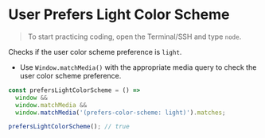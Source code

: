# User Prefers Light Color Scheme

> To start practicing coding, open the Terminal/SSH and type `node`.

Checks if the user color scheme preference is `light`.

- Use `Window.matchMedia()` with the appropriate media query to check the user color scheme preference.

```js
const prefersLightColorScheme = () =>
  window &&
  window.matchMedia &&
  window.matchMedia('(prefers-color-scheme: light)').matches;
```

```js
prefersLightColorScheme(); // true
```
